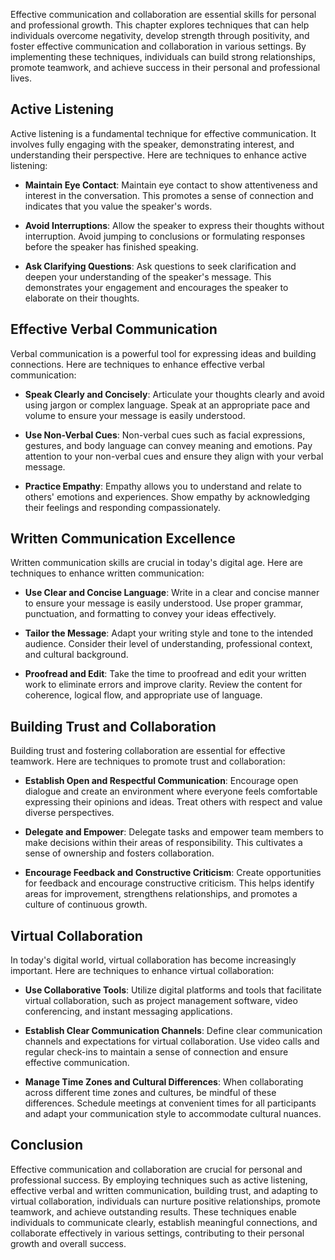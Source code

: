
Effective communication and collaboration are essential skills for personal and professional growth. This chapter explores techniques that can help individuals overcome negativity, develop strength through positivity, and foster effective communication and collaboration in various settings. By implementing these techniques, individuals can build strong relationships, promote teamwork, and achieve success in their personal and professional lives.

**Active Listening**
--------------------

Active listening is a fundamental technique for effective communication. It involves fully engaging with the speaker, demonstrating interest, and understanding their perspective. Here are techniques to enhance active listening:

* **Maintain Eye Contact**: Maintain eye contact to show attentiveness and interest in the conversation. This promotes a sense of connection and indicates that you value the speaker's words.

* **Avoid Interruptions**: Allow the speaker to express their thoughts without interruption. Avoid jumping to conclusions or formulating responses before the speaker has finished speaking.

* **Ask Clarifying Questions**: Ask questions to seek clarification and deepen your understanding of the speaker's message. This demonstrates your engagement and encourages the speaker to elaborate on their thoughts.

**Effective Verbal Communication**
----------------------------------

Verbal communication is a powerful tool for expressing ideas and building connections. Here are techniques to enhance effective verbal communication:

* **Speak Clearly and Concisely**: Articulate your thoughts clearly and avoid using jargon or complex language. Speak at an appropriate pace and volume to ensure your message is easily understood.

* **Use Non-Verbal Cues**: Non-verbal cues such as facial expressions, gestures, and body language can convey meaning and emotions. Pay attention to your non-verbal cues and ensure they align with your verbal message.

* **Practice Empathy**: Empathy allows you to understand and relate to others' emotions and experiences. Show empathy by acknowledging their feelings and responding compassionately.

**Written Communication Excellence**
------------------------------------

Written communication skills are crucial in today's digital age. Here are techniques to enhance written communication:

* **Use Clear and Concise Language**: Write in a clear and concise manner to ensure your message is easily understood. Use proper grammar, punctuation, and formatting to convey your ideas effectively.

* **Tailor the Message**: Adapt your writing style and tone to the intended audience. Consider their level of understanding, professional context, and cultural background.

* **Proofread and Edit**: Take the time to proofread and edit your written work to eliminate errors and improve clarity. Review the content for coherence, logical flow, and appropriate use of language.

**Building Trust and Collaboration**
------------------------------------

Building trust and fostering collaboration are essential for effective teamwork. Here are techniques to promote trust and collaboration:

* **Establish Open and Respectful Communication**: Encourage open dialogue and create an environment where everyone feels comfortable expressing their opinions and ideas. Treat others with respect and value diverse perspectives.

* **Delegate and Empower**: Delegate tasks and empower team members to make decisions within their areas of responsibility. This cultivates a sense of ownership and fosters collaboration.

* **Encourage Feedback and Constructive Criticism**: Create opportunities for feedback and encourage constructive criticism. This helps identify areas for improvement, strengthens relationships, and promotes a culture of continuous growth.

**Virtual Collaboration**
-------------------------

In today's digital world, virtual collaboration has become increasingly important. Here are techniques to enhance virtual collaboration:

* **Use Collaborative Tools**: Utilize digital platforms and tools that facilitate virtual collaboration, such as project management software, video conferencing, and instant messaging applications.

* **Establish Clear Communication Channels**: Define clear communication channels and expectations for virtual collaboration. Use video calls and regular check-ins to maintain a sense of connection and ensure effective communication.

* **Manage Time Zones and Cultural Differences**: When collaborating across different time zones and cultures, be mindful of these differences. Schedule meetings at convenient times for all participants and adapt your communication style to accommodate cultural nuances.

**Conclusion**
--------------

Effective communication and collaboration are crucial for personal and professional success. By employing techniques such as active listening, effective verbal and written communication, building trust, and adapting to virtual collaboration, individuals can nurture positive relationships, promote teamwork, and achieve outstanding results. These techniques enable individuals to communicate clearly, establish meaningful connections, and collaborate effectively in various settings, contributing to their personal growth and overall success.
